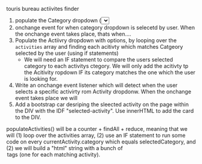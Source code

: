 touris bureau actiivites finder

1) populate the Category dropdown (<select>) with options by
looping over the `categories` array
2) onchange event for when category dropdown is selecetd by user.
When the onchange event takes place, thats when....
3) Populate the Actiivry dropdown with options, by looping
over the `activities` array and finding each acitivty which matches 
Catgeory selected by the user (using if statements)
    - We will need an IF statement to compare the users selected
    category to each activitys ctegory. We will only add the acitivty
    tp the Acitivity ropdown IF its category matches the one 
    which the user is looking for. 
4) Write an onchange event listener which will detect when the user selects 
a specific activirty rom Activity dropdonw. When the onchange event takes place we will
5) Add a bootstrap car desriping the sleected activity on the page within 
the DIV with the IDF "selected-activity". Use innerHTML to add the card to the DIV. 



populateActivities() will be a counter + findAll + reduce, meaning that we will (1) loop over the activities array, (2) use an IF statement to run some code on every currentActivity.category which equals selectedCategory, and (2) we will build a "html" string with a bunch of <option> tags (one for each matching activity).